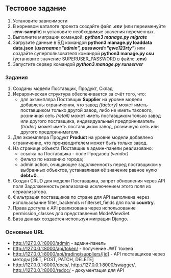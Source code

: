 ## Тестовое задание

1. Установите зависимости
2. В корневом каталоге проекта создайте файл ___.env___ (или переименуйте __.env-sample__) и установите необходимые значения переменных.
3. Выполните миграции командой: ___python3 manage.py migrate___
4. Загрузите данные в БД командой __python3 manage.py loaddata data.json__ (___username="admin", password="qwe123rty"___) или создайте суперпользователя командой __python3 manage.py csu__ (установите значение SUPERUSER_PASSWORD в файле __.env__)
5. Запустите сервер командой ___python3 manage.py runserver___

### Задания
1. Созданы модели Поставщик, Продукт, Склад
2. Иерархическая структура обеспечивается за счёт того, что:
    - для экземпляра Поставщик __Supplier__ на уровне модели добавлены ограничения, что завод _(factory)_ может иметь поставщиком только другой завод, либо не иметь такового, розничная сеть _(retail)_ может иметь поставщиком только завод или другого поставщика, индивидуальный предприниматель _(trader)_ может иметь поставщиком завод, розничную сеть или другого предпринимателя.
3. Для экземпляра Продукт __Product__ на уровне модели добавлено ограничение, что производителем может быть только завод.
4. На странице объекта Поставщик в админ-панели реализовано:
    - ссылка на Поставщика - поле Продавец _(vendor)_
    - фильтр по названию города;
    - admin action, очищающее задолженность перед поставщиком у выбранных объектов, устанавливая её значение равное нулю __debt=0__.
5. Создан CRUD для модели Поставщика, запрет обновления через API поля Задолженность реализована исключением этого поля из сериализатора.
6. Фильтрация поставщиков по стране для API выполнена через использование filter_backends и filterset_fields для поля __country__.
7. Права доступа к API реализована через использование permission_classes для представления ModelViewSet.
8. База данных создается используя миграции Django.



### Основные URL
- http://127.0.0.1:8000/admin - админ-панель
- http://127.0.0.1:8000/api/token/ - получение JWT токена
- http://127.0.0.1:8000/api/trading/suppliers/[id] - API поставщиков через методы [GET, POST, PATCH, DELETE]
- http://127.0.0.1:8000/docs/, http://127.0.0.1:8000/swagger/, http://127.0.0.1:8000/redoc/ - документация для API
